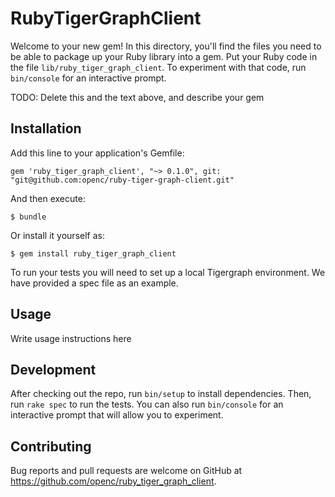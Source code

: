 # RubyTigerGraphClient

Welcome to your new gem! In this directory, you'll find the files you need to be able to package up your Ruby library into a gem. Put your Ruby code in the file `lib/ruby_tiger_graph_client`. To experiment with that code, run `bin/console` for an interactive prompt.

TODO: Delete this and the text above, and describe your gem

## Installation

Add this line to your application's Gemfile:

```
gem 'ruby_tiger_graph_client', "~> 0.1.0", git: "git@github.com:openc/ruby-tiger-graph-client.git"
```

And then execute:

    $ bundle

Or install it yourself as:

    $ gem install ruby_tiger_graph_client

To run your tests you will need to set up a local Tigergraph environment. We have provided a spec file as an example.

## Usage

Write usage instructions here

## Development

After checking out the repo, run `bin/setup` to install dependencies. Then, run `rake spec` to run the tests. You can also run `bin/console` for an interactive prompt that will allow you to experiment.

## Contributing

Bug reports and pull requests are welcome on GitHub at https://github.com/openc/ruby_tiger_graph_client.

